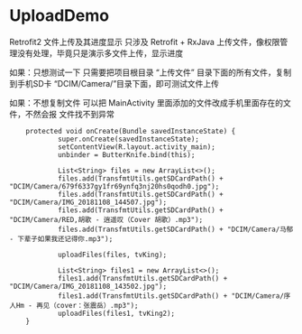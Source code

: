 # UploadDemo
Retrofit2 文件上传及其进度显示
只涉及 Retrofit + RxJava 上传文件，像权限管理没有处理，毕竟只是演示多文件上传，显示进度

如果：只想测试一下 只需要把项目根目录 “上传文件” 目录下面的所有文件，复制到手机SD卡 “DCIM/Camera/”目录下面，即可测试文件上传

如果：不想复制文件 可以把 MainActivity 里面添加的文件改成手机里面存在的文件，不然会报 文件找不到异常


        protected void onCreate(Bundle savedInstanceState) {
                super.onCreate(savedInstanceState);
                setContentView(R.layout.activity_main);
                unbinder = ButterKnife.bind(this);

                List<String> files = new ArrayList<>();
                files.add(TransfmtUtils.getSDCardPath() + "DCIM/Camera/679f6337gy1fr69ynfq3nj20hs0qodh0.jpg");
                files.add(TransfmtUtils.getSDCardPath() + "DCIM/Camera/IMG_20181108_144507.jpg");
                files.add(TransfmtUtils.getSDCardPath() + "DCIM/Camera/RED,胡歌 - 逍遥叹（Cover 胡歌）.mp3");
                files.add(TransfmtUtils.getSDCardPath() + "DCIM/Camera/马郁 - 下辈子如果我还记得你.mp3");

                uploadFiles(files, tvKing);

                List<String> files1 = new ArrayList<>();
                files1.add(TransfmtUtils.getSDCardPath() + "DCIM/Camera/IMG_20181108_143502.jpg");
                files1.add(TransfmtUtils.getSDCardPath() + "DCIM/Camera/序人Hm - 再见（cover：张震岳）.mp3");
                uploadFiles(files1, tvKing2);
        }
    
    
